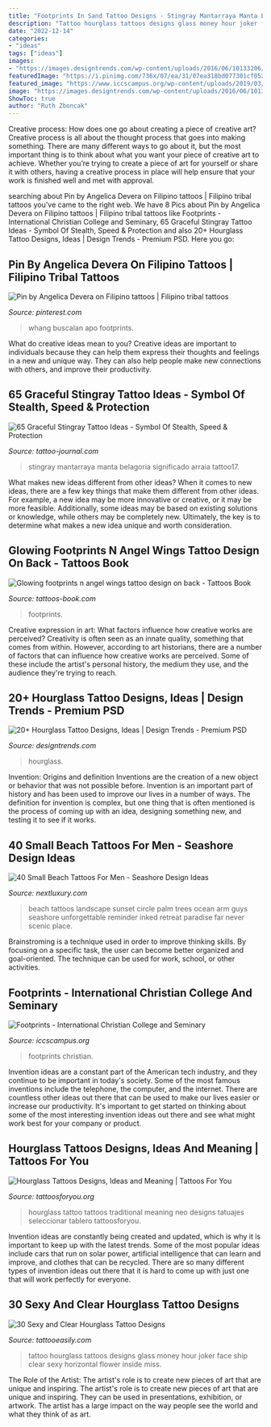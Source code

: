 ```yaml
---
title: "Footprints In Sand Tattoo Designs - Stingray Mantarraya Manta Belagoria Significado Arraia Tattoo17"
description: "Tattoo hourglass tattoos designs glass money hour joker face ship clear sexy horizontal flower inside miss"
date: "2022-12-14"
categories:
- "ideas"
tags: ["ideas"]
images:
- "https://images.designtrends.com/wp-content/uploads/2016/06/10133206/American-Traditional.jpg"
featuredImage: "https://i.pinimg.com/736x/07/ea/31/07ea318bd077301cf0526d2bdb004e1c.jpg"
featured_image: "https://www.iccscampus.org/wp-content/uploads/2019/03/16-Footprints-1024x683.jpg"
image: "https://images.designtrends.com/wp-content/uploads/2016/06/10133206/American-Traditional.jpg"
ShowToc: true
author: "Ruth Zboncak"
---
```



Creative process: How does one go about creating a piece of creative art?
Creative process is all about the thought process that goes into making something. There are many different ways to go about it, but the most important thing is to think about what you want your piece of creative art to achieve. Whether you’re trying to create a piece of art for yourself or share it with others, having a creative process in place will help ensure that your work is finished well and met with approval.

	

		
searching about Pin by Angelica Devera on Filipino tattoos | Filipino tribal tattoos you've came to the right web. We have 8 Pics about Pin by Angelica Devera on Filipino tattoos | Filipino tribal tattoos like Footprints - International Christian College and Seminary, 65 Graceful Stingray Tattoo Ideas - Symbol Of Stealth, Speed &amp; Protection and also 20+ Hourglass Tattoo Designs, Ideas | Design Trends - Premium PSD. Here you go:
		
    
## Pin By Angelica Devera On Filipino Tattoos | Filipino Tribal Tattoos

<img loading=lazy src="https://i.pinimg.com/736x/07/ea/31/07ea318bd077301cf0526d2bdb004e1c.jpg" onerror="this.onerror=null;this.src='https://tse4.mm.bing.net/th?id=OIP.ddMQFaJ4JP_yVnT4ojlNlgHaJ4&amp;pid=15.1';" alt="Pin by Angelica Devera on Filipino tattoos | Filipino tribal tattoos">

_Source: pinterest.com_

>whang buscalan apo footprints. 

	

What do creative ideas mean to you?
Creative ideas are important to individuals because they can help them express their thoughts and feelings in a new and unique way. They can also help people make new connections with others, and improve their productivity.

    
## 65 Graceful Stingray Tattoo Ideas - Symbol Of Stealth, Speed &amp; Protection

<img loading=lazy src="https://tattoo-journal.com/wp-content/uploads/2016/08/stingray-tattoo17-650x650.jpg" onerror="this.onerror=null;this.src='https://tse4.mm.bing.net/th?id=OIP.A19e8UX7yR9j7WWZgpM-ngHaHa&amp;pid=15.1';" alt="65 Graceful Stingray Tattoo Ideas - Symbol Of Stealth, Speed &amp; Protection">

_Source: tattoo-journal.com_

>stingray mantarraya manta belagoria significado arraia tattoo17. 

	

What makes new ideas different from other ideas?
When it comes to new ideas, there are a few key things that make them different from other ideas. For example, a new idea may be more innovative or creative, or it may be more feasible. Additionally, some ideas may be based on existing solutions or knowledge, while others may be completely new. Ultimately, the key is to determine what makes a new idea unique and worth consideration.

    
## Glowing Footprints N Angel Wings Tattoo Design On Back - Tattoos Book

<img loading=lazy src="https://tattoos-book.com/wp-content/uploads/2016/02/glowing-footprints-n-angel-wings-tattoo-design-on-back.jpg" onerror="this.onerror=null;this.src='https://tse1.mm.bing.net/th?id=OIP.GNES_5egh31uwI2khKPqAwHaJ4&amp;pid=15.1';" alt="Glowing footprints n angel wings tattoo design on back - Tattoos Book">

_Source: tattoos-book.com_

>footprints. 

	

Creative expression in art: What factors influence how creative works are perceived?
Creativity is often seen as an innate quality, something that comes from within. However, according to art historians, there are a number of factors that can influence how creative works are perceived. Some of these include the artist's personal history, the medium they use, and the audience they're trying to reach.

    
## 20+ Hourglass Tattoo Designs, Ideas | Design Trends - Premium PSD

<img loading=lazy src="https://images.designtrends.com/wp-content/uploads/2016/06/10133206/American-Traditional.jpg" onerror="this.onerror=null;this.src='https://tse2.mm.bing.net/th?id=OIP.FAOw4wdv0TlzEBTsSgKsPAHaJK&amp;pid=15.1';" alt="20+ Hourglass Tattoo Designs, Ideas | Design Trends - Premium PSD">

_Source: designtrends.com_

>hourglass. 

	

Invention: Origins and definition
Inventions are the creation of a new object or behavior that was not possible before. Invention is an important part of history and has been used to improve our lives in a number of ways. The definition for invention is complex, but one thing that is often mentioned is the process of coming up with an idea, designing something new, and testing it to see if it works.

    
## 40 Small Beach Tattoos For Men - Seashore Design Ideas

<img loading=lazy src="http://nextluxury.com/wp-content/uploads/small-sunset-over-ocean-beach-guys-arm-tattoos.jpg" onerror="this.onerror=null;this.src='https://tse1.mm.bing.net/th?id=OIP.tWnsjoc-hQEyV-hdnxIlggHaHa&amp;pid=15.1';" alt="40 Small Beach Tattoos For Men - Seashore Design Ideas">

_Source: nextluxury.com_

>beach tattoos landscape sunset circle palm trees ocean arm guys seashore unforgettable reminder inked retreat paradise far never scenic place. 

	

Brainstroming is a technique used in order to improve thinking skills. By focusing on a specific task, the user can become better organized and goal-oriented. The technique can be used for work, school, or other activities.

    
## Footprints - International Christian College And Seminary

<img loading=lazy src="https://www.iccscampus.org/wp-content/uploads/2019/03/16-Footprints-1024x683.jpg" onerror="this.onerror=null;this.src='https://tse4.mm.bing.net/th?id=OIP.hdgsq3NNICydNCpy8aMt7QHaE8&amp;pid=15.1';" alt="Footprints - International Christian College and Seminary">

_Source: iccscampus.org_

>footprints christian. 

	

Invention ideas are a constant part of the American tech industry, and they continue to be important in today's society. Some of the most famous inventions include the telephone, the computer, and the internet. There are countless other ideas out there that can be used to make our lives easier or increase our productivity. It's important to get started on thinking about some of the most interesting invention ideas out there and see what might work best for your company or product.

    
## Hourglass Tattoos Designs, Ideas And Meaning | Tattoos For You

<img loading=lazy src="http://www.tattoosforyou.org/wp-content/uploads/2013/11/Hourglass-Tattoo-For-Women-768x1024.jpg" onerror="this.onerror=null;this.src='https://tse3.mm.bing.net/th?id=OIP.2LQaa1x_equk_IMONFtR9wHaJ4&amp;pid=15.1';" alt="Hourglass Tattoos Designs, Ideas and Meaning | Tattoos For You">

_Source: tattoosforyou.org_

>hourglass tattoo tattoos traditional meaning neo designs tatuajes seleccionar tablero tattoosforyou. 

	

Invention ideas are constantly being created and updated, which is why it is important to keep up with the latest trends. Some of the most popular ideas include cars that run on solar power, artificial intelligence that can learn and improve, and clothes that can be recycled. There are so many different types of invention ideas out there that it is hard to come up with just one that will work perfectly for everyone.

    
## 30 Sexy And Clear Hourglass Tattoo Designs

<img loading=lazy src="http://www.tattooeasily.com/wp-content/uploads/2013/07/HOUR-GLASS-TATTOO-14.jpg" onerror="this.onerror=null;this.src='https://tse1.mm.bing.net/th?id=OIP.RQTsx96_jN3K3BdizgM4ggHaJ3&amp;pid=15.1';" alt="30 Sexy and Clear Hourglass Tattoo Designs">

_Source: tattooeasily.com_

>tattoo hourglass tattoos designs glass money hour joker face ship clear sexy horizontal flower inside miss. 

	

The Role of the Artist: The artist's role is to create new pieces of art that are unique and inspiring.
The artist's role is to create new pieces of art that are unique and inspiring. They can be used in presentations, exhibition, or artwork. The artist has a large impact on the way people see the world and what they think of as art.

